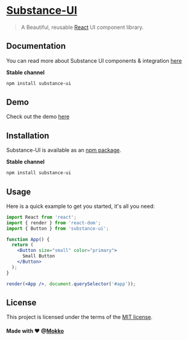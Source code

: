 # [Substance-UI](https://mokko-lab.github.io/substance-demo/)

> A Beautiful, reusable [React](http://facebook.github.io/react/) UI component library.

## Documentation

You can read more about Substance UI components & integration [here](hhttps://mokko-lab.github.io/substance-demo/)

**Stable channel**
```sh
npm install substance-ui
```

## Demo

Check out the demo [here](hhttps://mokko-lab.github.io/substance-demo/)


## Installation

Substance-UI is available as an [npm package](https://www.npmjs.com/package/substance-ui).

**Stable channel**
```sh
npm install substance-ui
```

## Usage

Here is a quick example to get you started, it's all you need:

```jsx
import React from 'react';
import { render } from 'react-dom';
import { Button } from 'substance-ui';

function App() {
  return (
    <Button size="small" color="primary">
      Small Button
    </Button>
  );
}

render(<App />, document.querySelector('#app'));
```


## License

This project is licensed under the terms of the
[MIT license](https://github.com/mokko-lab/substance-ui/blob/master/LICENSE).

#### Made with ♥ @[Mokko](http://mokko.io/)
